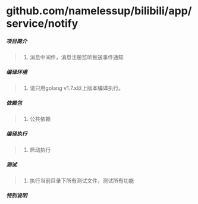 # github.com/namelessup/bilibili/app/service/notify

##### 项目简介
> 1. 消息中间件，消息注册监听推送事件通知

##### 编译环境
> 1. 请只用golang v1.7.x以上版本编译执行。

##### 依赖包
> 1. 公共依赖

##### 编译执行
> 1. 启动执行

##### 测试
> 1. 执行当前目录下所有测试文件，测试所有功能

##### 特别说明


	
